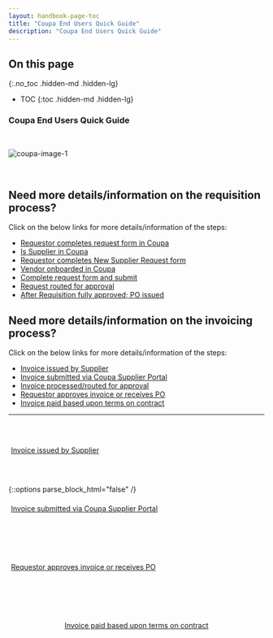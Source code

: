 ```yaml
---
layout: handbook-page-toc
title: "Coupa End Users Quick Guide"
description: "Coupa End Users Quick Guide"
---
```


## On this page
{:.no_toc .hidden-md .hidden-lg}

- TOC
{:toc .hidden-md .hidden-lg}

### Coupa End Users Quick Guide

<br>

![coupa-image-1](/handbook/business-technology/enterprise-applications/guides/coupa-quick-guide/coupa1.png)

<br>

## <i class="fas fa-stream" id="biz-tech-icons"></i> Need more details/information on the requisition process?

Click on the below links for more details/information of the steps:
* [Requestor completes request form in Coupa](https://about.gitlab.com/handbook/business-technology/enterprise-applications/guides/coupa-guide/#how-to-create-a-requisition)
* [Is Supplier in Coupa](https://about.gitlab.com/handbook/business-technology/enterprise-applications/guides/coupa-guide/#how-to-search-for-a-supplier)
* [Requestor completes New Supplier Request form](https://about.gitlab.com/handbook/business-technology/enterprise-applications/guides/coupa-guide/#how-to-request-a-new-supplier)
* [Vendor onboarded in Coupa](https://about.gitlab.com/handbook/finance/accounting/#new-vendor-onboarding---coupa)
* [Complete request form and submit](https://about.gitlab.com/handbook/business-technology/enterprise-applications/guides/coupa-guide/#how-to-create-a-requisition)
* [Request routed for approval](https://about.gitlab.com/handbook/business-technology/enterprise-applications/guides/coupa-guide/#approvals)
* [After Requisition fully approved; PO issued](https://about.gitlab.com/handbook/finance/procurement/coupa-faq/#how-will-suppliers-be-notified-when-a-po-has-been-raised-for-them)


## <i class="fas fa-stream" id="biz-tech-icons"></i> Need more details/information on the invoicing process?
Click on the below links for more details/information of the steps:
* [Invoice issued by Supplier](https://about.gitlab.com/handbook/finance/accounts-payable/#coupa)
* [Invoice submitted via Coupa Supplier Portal](https://about.gitlab.com/handbook/finance/accounting/#invoicing-in-coupa)
* [Invoice processed/routed for approval](https://about.gitlab.com/handbook/finance/accounting/#approving-an-invoice-in-coupa)
* [Requestor approves invoice or receives PO](https://about.gitlab.com/handbook/finance/accounting/#approving-an-invoice-in-coupa)
* [Invoice paid based upon terms on contract](https://about.gitlab.com/handbook/finance/accounts-payable/#tanuki-orange)

---

<div class="flex-row" markdown="0" style="height:110px;justify-content:center">
  <a href="/handbook/finance/accounts-payable/#coupa/" class="btn cta-btn ghost-purple" style="white-space: initial;min-width: 0;width: auto;margin:5px;display:grid;align-items:center;height:100%;"><span>Invoice issued by Supplier</span></a>
  <a href="/handbook/finance/accounting/#invoicing-in-coupa/" class="btn cta-btn ghost-purple" style="white-space: initial;min-width: 0;width: auto;margin:5px;display:grid;align-items:center;height:100%;"><span>Invoice submitted via Coupa Supplier Portal</span></a>
  <a href="/handbook/finance/accounting/#approving-an-invoice-in-coupa/" class="btn cta-btn ghost-purple" style="white-space: initial;min-width: 0;width: auto;margin:5px;display:grid;align-items:center;height:100%;"><span>Requestor approves invoice or receives PO</span></a>
  <a href="/handbook/finance/accounts-payable/#tanuki-orange/" class="btn cta-btn ghost-purple" style="white-space: initial;min-width: 0;width: auto;margin:5px;display:grid;align-items:center;height:100%;"><span style="margin-left: auto; margin-right: auto;">Invoice paid based upon terms on contract</span></a>
</div>



  {::options parse_block_html="false" /}
